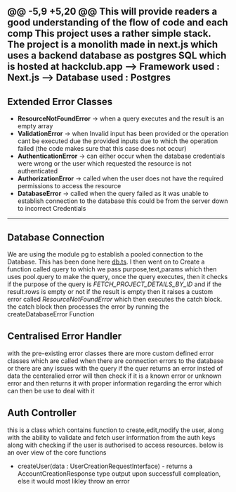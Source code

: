 @@ -5,9 +5,20 @@ This will provide readers a good understanding of the flow of code and each comp
This project uses a rather simple stack. The project is a monolith made in next.js which uses a backend database as postgres SQL which is hosted at hackclub.app
--> Framework used : Next.js
--> Database used  : Postgres
------------------------
## Extended Error Classes 
- **ResourceNotFoundError** → when a query executes and the result is an empty array
- **ValidationError**       → when Invalid input has been provided or the operation cant be executed due the provided inputs due to which the operation failed (the code makes sure that this case does not occur) 
- **AuthenticationError**   → can either occur when the database credentials were wrong or the user which requested the resource is not authenticated
- **AuthorizationError**    → called when the user does not have the required permissions to access the resource
- **DatabaseError**    → called when the query failed as it was unable to establish connection to the database this could be from the server down to incorrect Credentials

--------------------------------------------------------------------------------------------------------------------------------------------------------------------------
## Database Connection
We are using the module pg to establish a pooled connection to the Database. This has been done here [db.ts](https://github.com/joel909/TraceKey/blob/master/src/lib/database/config/db.ts). I then went on to Create a function called query to which we pass purpose,text,params which then uses pool.query to make the query, once the query executes, then it checks if the purpose of the query is *FETCH_PROJECT_DETAILS_BY_ID*  and if the result.rows is empty or not if the result is empty then it raises a custom error called *ResourceNotFoundError* which then executes the catch block. the catch block then processes the error by running the createDatabaseError Function

## Centralised Error Handler
with the pre-existing error classes there are more custom defined error classes which are called when there are connection errors to the database or there are any issues with the query if the quer returns an error insted of data the centeralied error will then check if it is a known error or unknown error and then returns it with proper information regarding the error which can then be use to deal with it

## Auth Controller
this is a class which contains function to create,edit,modify the user, along with the ability to validate and fetch user information from the auth keys along with checking if the user is authorised to access resources. below is an over view of the core functions 
- createUser(data : UserCreationRequestInterface) - returns a AccountCreationResponse type output upon successfull compleation, else it would most likley throw an error
